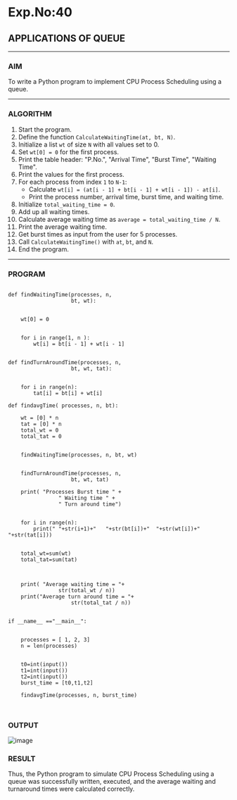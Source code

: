 # Exp.No:40  
## APPLICATIONS OF QUEUE

---

### AIM  
To write a Python program to implement CPU Process Scheduling using a queue.

---

### ALGORITHM  

1. Start the program.  
2. Define the function `CalculateWaitingTime(at, bt, N)`.  
3. Initialize a list `wt` of size `N` with all values set to 0.  
4. Set `wt[0] = 0` for the first process.  
5. Print the table header: "P.No.", "Arrival Time", "Burst Time", "Waiting Time".  
6. Print the values for the first process.  
7. For each process from index `1` to `N-1`:  
   - Calculate `wt[i] = (at[i - 1] + bt[i - 1] + wt[i - 1]) - at[i]`.  
   - Print the process number, arrival time, burst time, and waiting time.  
8. Initialize `total_waiting_time = 0`.  
9. Add up all waiting times.  
10. Calculate average waiting time as `average = total_waiting_time / N`.  
11. Print the average waiting time.  
12. Get burst times as input from the user for 5 processes.  
13. Call `CalculateWaitingTime()` with `at`, `bt`, and `N`.  
14. End the program.

---

### PROGRAM  

```

def findWaitingTime(processes, n,
					bt, wt):


	wt[0] = 0


	for i in range(1, n ):
		wt[i] = bt[i - 1] + wt[i - 1]


def findTurnAroundTime(processes, n,
					bt, wt, tat):


	for i in range(n):
		tat[i] = bt[i] + wt[i]

def findavgTime( processes, n, bt):

	wt = [0] * n
	tat = [0] * n
	total_wt = 0
	total_tat = 0


	findWaitingTime(processes, n, bt, wt)


	findTurnAroundTime(processes, n,
					bt, wt, tat)

	print( "Processes Burst time " +
				" Waiting time " +
				" Turn around time")


	for i in range(n):
	    print(" "+str(i+1)+"   "+str(bt[i])+"  "+str(wt[i])+"    "+str(tat[i]))
	

	total_wt=sum(wt)
	total_tat=sum(tat)
	

	
	print( "Average waiting time = "+
				str(total_wt / n))
	print("Average turn around time = "+
					str(total_tat / n))


if __name__ =="__main__":
	

	processes = [ 1, 2, 3]
	n = len(processes)


	t0=int(input())
	t1=int(input())
	t2=int(input())
	burst_time = [t0,t1,t2]

	findavgTime(processes, n, burst_time)



```

### OUTPUT
![image](https://github.com/user-attachments/assets/1345235d-c9df-454f-a338-2c0d08240946)


### RESULT
Thus, the Python program to simulate CPU Process Scheduling using a queue was successfully written, executed, and the average waiting and turnaround times were calculated correctly.

